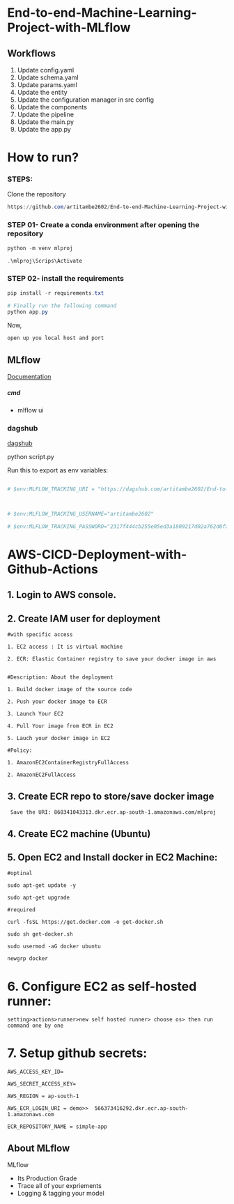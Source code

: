 # End-to-end-Machine-Learning-Project-with-MLflow


## Workflows

1. Update config.yaml
2. Update schema.yaml
3. Update params.yaml
4. Update the entity
5. Update the configuration manager in src config
6. Update the components
7. Update the pipeline 
8. Update the main.py
9. Update the app.py



# How to run?
### STEPS:

Clone the repository

```powershell
https://github.com/artitambe2602/End-to-end-Machine-Learning-Project-with-MLflow/tree/Branch1
```
### STEP 01- Create a conda environment after opening the repository

```powershell
python -m venv mlproj
```

```powershell
.\mlproj\Scrips\Activate
```


### STEP 02- install the requirements
```powershell
pip install -r requirements.txt
```


```powershell
# Finally run the following command
python app.py
```

Now,
```powershell
open up you local host and port
```



## MLflow

[Documentation](https://mlflow.org/docs/latest/index.html)


##### cmd
- mlflow ui

### dagshub
[dagshub](https://dagshub.com/)

<!-- MLFLOW_TRACKING_URI=https://dagshub.com/artitambe2602/End-to-end-Machine-Learning-Project-with-MLflow.mlflow \ -->
<!-- MLFLOW_TRACKING_USERNAME=artitambe2602 \ -->
<!-- MLFLOW_TRACKING_PASSWORD=2317f444cb255e05ed3a1809217d02a762d6fa35 \ -->
python script.py

Run this to export as env variables:

```powershell

# $env:MLFLOW_TRACKING_URI = "https://dagshub.com/artitambe2602/End-to-end-Machine-Learning-Project-with-MLflow.mlflow"



# $env:MLFLOW_TRACKING_USERNAME="artitambe2602"

# $env:MLFLOW_TRACKING_PASSWORD="2317f444cb255e05ed3a1809217d02a762d6fa35"

```



# AWS-CICD-Deployment-with-Github-Actions

## 1. Login to AWS console.

## 2. Create IAM user for deployment

	#with specific access

	1. EC2 access : It is virtual machine

	2. ECR: Elastic Container registry to save your docker image in aws


	#Description: About the deployment

	1. Build docker image of the source code

	2. Push your docker image to ECR

	3. Launch Your EC2 

	4. Pull Your image from ECR in EC2

	5. Lauch your docker image in EC2

	#Policy:

	1. AmazonEC2ContainerRegistryFullAccess

	2. AmazonEC2FullAccess

	
## 3. Create ECR repo to store/save docker image
     Save the URI: 868341043313.dkr.ecr.ap-south-1.amazonaws.com/mlproj 
	

	
## 4. Create EC2 machine (Ubuntu) 

## 5. Open EC2 and Install docker in EC2 Machine:
	
	
	#optinal

	sudo apt-get update -y

	sudo apt-get upgrade
	
	#required

	curl -fsSL https://get.docker.com -o get-docker.sh

	sudo sh get-docker.sh

	sudo usermod -aG docker ubuntu

	newgrp docker
	
# 6. Configure EC2 as self-hosted runner:
    setting>actions>runner>new self hosted runner> choose os> then run command one by one


# 7. Setup github secrets:

    AWS_ACCESS_KEY_ID=

    AWS_SECRET_ACCESS_KEY=

    AWS_REGION = ap-south-1

    AWS_ECR_LOGIN_URI = demo>>  566373416292.dkr.ecr.ap-south-1.amazonaws.com

    ECR_REPOSITORY_NAME = simple-app




## About MLflow 
MLflow

 - Its Production Grade
 - Trace all of your expriements
 - Logging & tagging your model


